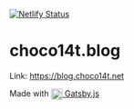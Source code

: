 [![Netlify Status](https://api.netlify.com/api/v1/badges/b2fbf224-5c66-4024-b622-0ce08ff833cb/deploy-status)](https://app.netlify.com/sites/cranky-kalam-bb0ca8/deploys)

# choco14t.blog

Link: https://blog.choco14t.net

<p>
  Made with
  <a href="https://github.com/gatsbyjs/gatsby">
    <img alt="Gatsby" src="https://www.gatsbyjs.com/Gatsby-Monogram.svg" width="20" style="vertical-align: middle;" /> Gatsby.js
  </a>
</p>

